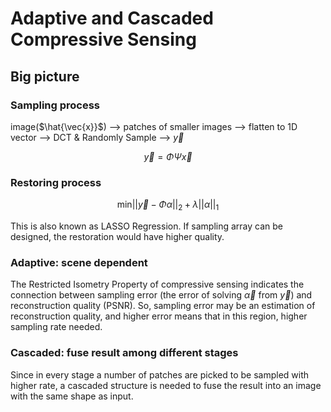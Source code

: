 # Adaptive and Cascaded Compressive Sensing
## Big picture
### Sampling process
image($\hat{\vec{x}}$) --> patches of smaller images -->  flatten to 1D vector --> DCT & Randomly Sample --> $\vec{y}$

$$
\vec{y} = \Phi \Psi \vec{x}
$$
### Restoring process

$$
\text{min} ||\vec{y} - \Phi \alpha||_2 + \lambda ||\alpha||_1
$$

This is also known as LASSO Regression. If sampling array can be designed, the restoration would have higher quality.
### Adaptive: scene dependent
The Restricted Isometry Property of compressive sensing indicates the connection between sampling error (the error of solving $\vec{\alpha}$ from $\vec{y}$) and reconstruction quality (PSNR). So, sampling error may be an estimation of reconstruction quality, and higher error means that in this region, higher sampling rate needed.
### Cascaded: fuse result among different stages
Since in every stage a number of patches are picked to be sampled with higher rate, a cascaded structure is needed to fuse the result into an image with the same shape as input.
